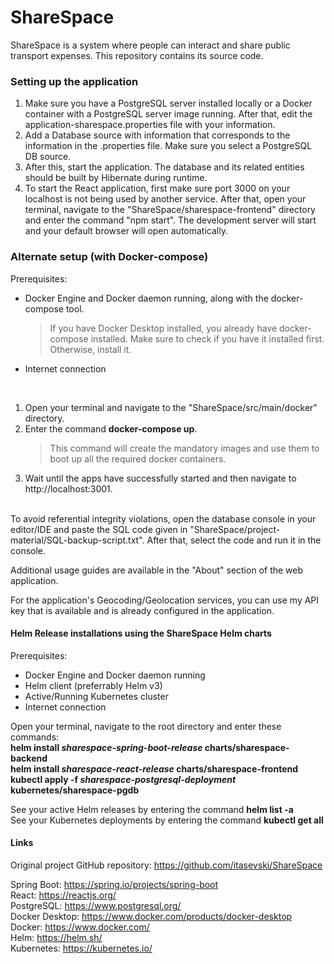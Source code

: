 # ShareSpace

ShareSpace is a system where people can interact and share public transport expenses. This repository contains its source code.

### Setting up the application

1. Make sure you have a PostgreSQL server installed locally or a Docker container with a PostgreSQL server image running. After that, edit the application-sharespace.properties file with your information.
2. Add a Database source with information that corresponds to the information in the .properties file. Make sure you select a PostgreSQL DB source.
3. After this, start the application. The database and its related entities should be built by Hibernate during runtime.
4. To start the React application, first make sure port 3000 on your localhost is not being used by another service. After that, open your terminal, navigate to the "ShareSpace/sharespace-frontend" directory and enter the command "npm start". The development server will start and your default browser will open automatically.

### Alternate setup (with Docker-compose)
Prerequisites:
 
- Docker Engine and Docker daemon running, along with the docker-compose tool. 
   > If you have Docker Desktop installed, you already have docker-compose installed. Make sure to check if you have it installed first. Otherwise, install it.
- Internet connection
<br />

1. Open your terminal and navigate to the "ShareSpace/src/main/docker" directory.
2. Enter the command **docker-compose up**. 
   > This command will create the mandatory images and use them to boot up all the required docker containers.
3. Wait until the apps have successfully started and then navigate to http://localhost:3001.

<br />
To avoid referential integrity violations, open the database console in your editor/IDE and paste the SQL code given in "ShareSpace/project-material/SQL-backup-script.txt". After that, select the code and run it in the console.
<br />

Additional usage guides are available in the "About" section of the web application.

For the application's Geocoding/Geolocation services, you can use my API key that is available and is already configured in the application.

#### Helm Release installations using the ShareSpace Helm charts
Prerequisites:

  - Docker Engine and Docker daemon running
  - Helm client (preferrably Helm v3)
  - Active/Running Kubernetes cluster
  - Internet connection

Open your terminal, navigate to the root directory and enter these commands:<br />
**helm install *sharespace-spring-boot-release* charts/sharespace-backend**<br />
**helm install *sharespace-react-release* charts/sharespace-frontend**<br />
**kubectl apply -f *sharespace-postgresql-deployment* kubernetes/sharespace-pgdb**<br />

See your active Helm releases by entering the command **helm list -a**<br />
See your Kubernetes deployments by entering the command **kubectl get all**<br />

#### Links
Original project GitHub repository: https://github.com/itasevski/ShareSpace

Spring Boot: https://spring.io/projects/spring-boot<br />
React: https://reactjs.org/<br />
PostgreSQL: https://www.postgresql.org/<br />
Docker Desktop: https://www.docker.com/products/docker-desktop<br />
Docker: https://www.docker.com/<br />
Helm: https://helm.sh/<br />
Kubernetes: https://kubernetes.io/<br />